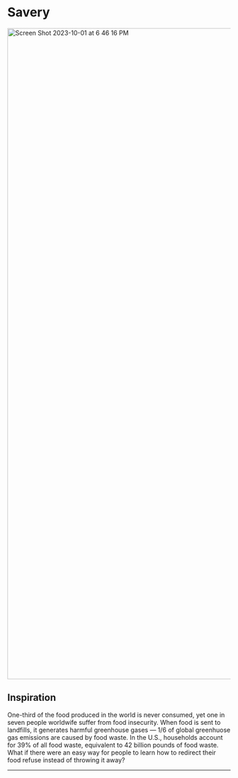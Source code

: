 # Savery

<img width="1470" alt="Screen Shot 2023-10-01 at 6 46 16 PM" src="https://github.com/dal83/savery-stuff/assets/126291855/c6eb2028-6485-4a66-aeed-860c7f02f36b">


## Inspiration

One-third of the food produced in the world is never consumed, yet one in seven people worldwife suffer from food insecurity. When food is sent to landfills, it generates harmful greenhouse gases — 1/6 of global greenhuose gas emissions are caused by food waste. In the U.S., households account for 39% of all food waste, equivalent to 42 billion pounds of food waste. What if there were an easy way for people to learn how to redirect their food refuse instead of throwing it away?
_________
